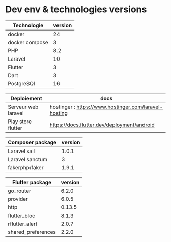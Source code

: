 # Dev env & technologies versions 

| Technologie | version |
| -------------------------------------- | -------------------------------------- | 
| docker | 24 | 
| docker compose | 3 | 
| PHP | 8.2 |
| Laravel | 10 |
| Flutter | 3 | 
| Dart | 3 | 
| PostgreSQl |16 | 


| Deploiement | docs |
| -------------------------------------- | -------------------------------------- | 
| Serveur web laravel | hostinger : https://www.hostinger.com/laravel-hosting |
| Play store flutter | https://docs.flutter.dev/deployment/android |

| Composer package | version |
| -------------------------------------- | -------------------------------------- | 
| Laravel sail | 1.0.1|
| Laravel sanctum | 3 |
| fakerphp/faker | 1.9.1 |

| Flutter package | version |
| -------------------------------------- | -------------------------------------- | 
| go_router  | 6.2.0 |
| provider | 6.0.5 |
| http | 0.13.5 |
| flutter_bloc | 8.1.3 |
| rflutter_alert | 2.0.7 |
| shared_preferences | 2.2.0 |



